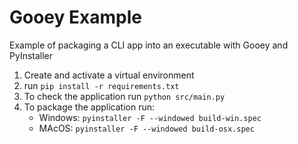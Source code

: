 # Gooey Example
Example of packaging a CLI app into an executable with Gooey and PyInstaller

1) Create and activate a virtual environment
2) run ```pip install -r requirements.txt```
3) To check the application run ```python src/main.py```
4) To package the application run:
    - Windows: ```pyinstaller -F --windowed build-win.spec```
    - MAcOS: ```pyinstaller -F --windowed build-osx.spec```

